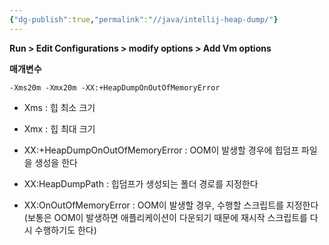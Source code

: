 ```yaml
---
{"dg-publish":true,"permalink":"//java/intellij-heap-dump/"}
---
```




**Run > Edit Configurations > modify options > Add Vm options** 

**매개변수**
```
-Xms20m -Xmx20m -XX:+HeapDumpOnOutOfMemoryError
```


- Xms : 힙 최소 크기
- Xmx : 힙 최대 크기
- XX:+HeapDumpOnOutOfMemoryError : OOM이 발생할 경우에 힙덤프 파일을 생성을 한다
    
- XX:HeapDumpPath : 힙덤프가 생성되는 폴더 경로를 지정한다
    
- XX:OnOutOfMemoryError : OOM이 발생할 경우, 수행할 스크립트를 지정한다(보통은 OOM이 발생하면 애플리케이션이 다운되기 때문에 재시작 스크립트를 다시 수행하기도 한다)